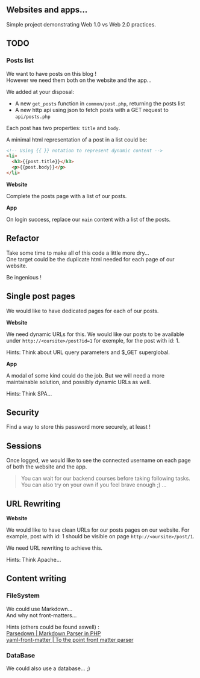 ## Websites and apps...

Simple project demonstrating Web 1.0 vs Web 2.0 practices.

## TODO

### Posts list

We want to have posts on this blog !  
However we need them both on the website and the app...

We added at your disposal:
- A new `get_posts` function in `common/post.php`, returning the posts list
- A new http api using json to fetch posts with a GET request to `api/posts.php`

Each post has two properties: `title` and `body`.

A minimal html representation of a post in a list could be:
```html
<!-- Using {{ }} notation to represent dynamic content -->
<li>
  <h3>{{post.title}}</h3>
  <p>{{post.body}}</p>
</li>
```

**Website**

Complete the posts page with a list of our posts.

**App**

On login success, replace our `main` content with a list of the posts.


## Refactor

Take some time to make all of this code a little more dry...  
One target could be the duplicate html needed for each page of our website.

Be ingenious  !

## Single post pages

We would like to have dedicated pages for each of our posts.

**Website**

We need dynamic URLs for this. We would like our posts to be available under `http://<oursite>/post?id=1` for exemple, for the post with id: 1.

Hints: Think about URL query parameters and $_GET superglobal.

**App**

A modal of some kind could do the job. But we will need a more maintainable solution, and possibly dynamic URLs as well.

Hints: Think SPA...

## Security

Find a way to store this password more securely, at least !

## Sessions

Once logged, we would like to see the connected username on each page of both the website and the app.

> You can wait for our backend courses before taking following tasks. You can also try on your own if you feel brave enough ;) ...


## URL Rewriting

**Website**

We would like to have clean URLs for our posts pages on our website. For example, post with id: 1 should be visible on page `http://<oursite>/post/1`.

We need URL rewriting to achieve this.

Hints: Think Apache...

## Content writing

### FileSystem
We could use Markdown...  
And why not front-matters...

Hints (others could be found aswell) :  
[Parsedown | Markdown Parser in PHP](https://parsedown.org/)  
[yaml-front-matter | To the point front matter parser](https://github.com/spatie/yaml-front-matter)

### DataBase

We could also use a database... ;)